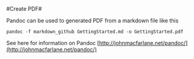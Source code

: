 #Create PDF#

Pandoc can be used to generated PDF from a markdown file like this

    pandoc -f markdown_github GettingStarted.md -o GettingStarted.pdf

See here for information on Pandoc
[http://johnmacfarlane.net/pandoc/](http://johnmacfarlane.net/pandoc/)
